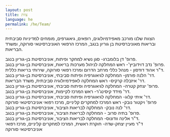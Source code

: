 ```yaml
---
layout: post
title: צוות
language: he
permalink: /he/Team/
---
```


הצוות שלנו מורכב מאפידמיולוגים, רופאים, גיאוגרפים, מומחים למדיניות סביבתית ובריאות מאוניברסיטת בן גוריון בנגב, המרכז הרפואי האוניברסיטאי סורוקה, ומשרד הבריאות.


פרופ' דן בלומברג- סגן נשיא למחקר ופיתוח, אוניברסיטת בן-גוריון בנגב.  
פרופ' נדב דוידוביץ'- ראש המחלקה לניהול מערכות בריאות, אוניברסיטת בן-גוריון בנגב.  
ד"ר אהוד דודסון - מנהל כללי מרחב הדרום ומרכז רפואי סורוקה, שירותי בריאות כללית.  
דר' הלנה פורמן- המחלקה לגיאוגרפיה ופיתוח סביבתי, אוניברסיטת בן-גוריון בנגב.  
דר' איזבלה קרקיס- ראש המחלקה לאפידמיולוגיה סביבתית, משרד הבריאות.  
פרופ' יצחק קטרה- המחלקה לגיאוגרפיה ופיתוח סביבתי, אוניברסיטת בן-גוריון בנגב.  
דר' מידד קיסינג'ר- ראש המרכז לקיימות, אוניברסיטת בן-גוריון בנגב.  
דר' איתי קלוג- המחלקה לגיאוגרפיה ופיתוח סביבתי, אוניברסיטת בן-גוריון בנגב.  
פרופ' ויקטור נובק- ראש המרכז למחקרים קליניים, מרכז רפואי אוניברסיטאי סורוקה  
דר' לנה נובק- המחלקה לבריאות הציבור, אוניברסיטת בן-גוריון בנגב.  
פרופ' בתיה סרוב - המחלקה לבריאות הציבור, אוניברסיטת בן-גוריון בנגב.  
ד"ר אלינה וודונוס- המחלקה לבריאות הציבור, אוניברסיטת בן-גוריון בנגב.  
ד"ר מעיין יצחק-שדה- חוקרת ראשית, המרכז למחקרים קליניים, מרכז רפואי אוניברסיטאי סורוקה   
